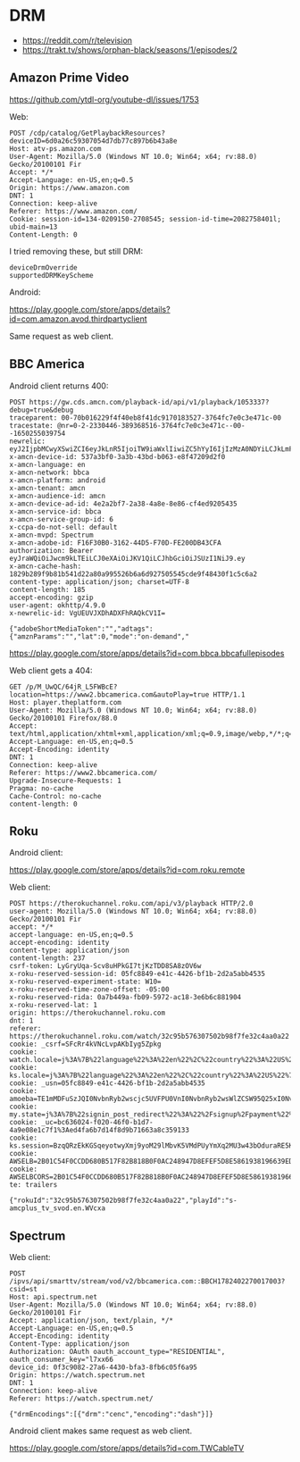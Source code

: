 # DRM

- https://reddit.com/r/television
- https://trakt.tv/shows/orphan-black/seasons/1/episodes/2

## Amazon Prime Video

https://github.com/ytdl-org/youtube-dl/issues/1753

Web:

~~~
POST /cdp/catalog/GetPlaybackResources?deviceID=6d0a26c59307054d7db77c897b6b43a8e
Host: atv-ps.amazon.com
User-Agent: Mozilla/5.0 (Windows NT 10.0; Win64; x64; rv:88.0) Gecko/20100101 Fir
Accept: */*
Accept-Language: en-US,en;q=0.5
Origin: https://www.amazon.com
DNT: 1
Connection: keep-alive
Referer: https://www.amazon.com/
Cookie: session-id=134-0209150-2708545; session-id-time=2082758401l; ubid-main=13
Content-Length: 0
~~~

I tried removing these, but still DRM:

~~~
deviceDrmOverride
supportedDRMKeyScheme
~~~

Android:

https://play.google.com/store/apps/details?id=com.amazon.avod.thirdpartyclient

Same request as web client.

## BBC America

Android client returns 400:

~~~
POST https://gw.cds.amcn.com/playback-id/api/v1/playback/1053337?debug=true&debug
traceparent: 00-70b016229f4f40eb8f41dc9170183527-3764fc7e0c3e471c-00
tracestate: @nr=0-2-2330446-389368516-3764fc7e0c3e471c--00--1650255039754
newrelic: eyJ2IjpbMCwyXSwiZCI6eyJkLnR5IjoiTW9iaWxlIiwiZC5hYyI6IjIzMzA0NDYiLCJkLmF
x-amcn-device-id: 537a3bf0-3a3b-43bd-b063-e8f47209d2f0
x-amcn-language: en
x-amcn-network: bbca
x-amcn-platform: android
x-amcn-tenant: amcn
x-amcn-audience-id: amcn
x-amcn-device-ad-id: 4e2a2bf7-2a38-4a8e-8e86-cf4ed9205435
x-amcn-service-id: bbca
x-amcn-service-group-id: 6
x-ccpa-do-not-sell: default
x-amcn-mvpd: Spectrum
x-amcn-adobe-id: F16F30B0-3162-44D5-F70D-FE200DB43CFA
authorization: Bearer eyJraWQiOiJwcm9kLTEiLCJ0eXAiOiJKV1QiLCJhbGciOiJSUzI1NiJ9.ey
x-amcn-cache-hash: 1829b289f9b81b541d22a80a995526b6a6d927505545cde9f48430f1c5c6a2
content-type: application/json; charset=UTF-8
content-length: 185
accept-encoding: gzip
user-agent: okhttp/4.9.0
x-newrelic-id: VgUEUVJXDhADXFhRAQkCV1I=

{"adobeShortMediaToken":"","adtags":{"amznParams":"","lat":0,"mode":"on-demand","
~~~

https://play.google.com/store/apps/details?id=com.bbca.bbcafullepisodes

Web client gets a 404:

~~~
GET /p/M_UwQC/64jR_L5FWBcE?location=https://www2.bbcamerica.com&autoPlay=true HTTP/1.1
Host: player.theplatform.com
User-Agent: Mozilla/5.0 (Windows NT 10.0; Win64; x64; rv:88.0) Gecko/20100101 Firefox/88.0
Accept: text/html,application/xhtml+xml,application/xml;q=0.9,image/webp,*/*;q=0.8
Accept-Language: en-US,en;q=0.5
Accept-Encoding: identity
DNT: 1
Connection: keep-alive
Referer: https://www2.bbcamerica.com/
Upgrade-Insecure-Requests: 1
Pragma: no-cache
Cache-Control: no-cache
content-length: 0
~~~

## Roku

Android client:

https://play.google.com/store/apps/details?id=com.roku.remote

Web client:

~~~
POST https://therokuchannel.roku.com/api/v3/playback HTTP/2.0
user-agent: Mozilla/5.0 (Windows NT 10.0; Win64; x64; rv:88.0) Gecko/20100101 Fir
accept: */*
accept-language: en-US,en;q=0.5
accept-encoding: identity
content-type: application/json
content-length: 237
csrf-token: LyGryUqa-Scv8uHPkGI7tjKzTDD8SA8zOV6w
x-roku-reserved-session-id: 05fc8849-e41c-4426-bf1b-2d2a5abb4535
x-roku-reserved-experiment-state: W10=
x-roku-reserved-time-zone-offset: -05:00
x-roku-reserved-rida: 0a7b449a-fb09-5972-ac18-3e6b6c881904
x-roku-reserved-lat: 1
origin: https://therokuchannel.roku.com
dnt: 1
referer: https://therokuchannel.roku.com/watch/32c95b576307502b98f7fe32c4aa0a22
cookie: _csrf=SFcRr4kVNcLvpAKbIyg5Zpkg
cookie: watch.locale=j%3A%7B%22language%22%3A%22en%22%2C%22country%22%3A%22US%22%
cookie: ks.locale=j%3A%7B%22language%22%3A%22en%22%2C%22country%22%3A%22US%22%7D
cookie: _usn=05fc8849-e41c-4426-bf1b-2d2a5abb4535
cookie: amoeba=TE1mMDFuSzJQI0NvbnRyb2wscjc5UVFPU0VnI0NvbnRyb2wsWlZCSW95Q25xI0Nvbn
cookie: my.state=j%3A%7B%22signin_post_redirect%22%3A%22%2Fsignup%2Fpayment%22%2C
cookie: _uc=bc636024-f020-46f0-b1d7-4a9e08e1c7f1%3Aed4fa6b7d14f8d9b71663a8c359133
cookie: ks.session=BzqQRzEkKGSqeyotwyXmj9yoM29lMbvK5VMdPUyYmXq2MU3w43bOduraRE5KaT
cookie: AWSELB=2B01C54F0CCDD680B517F82B818B0F0AC248947D8EFEF5D8E5861938196639ED9B
cookie: AWSELBCORS=2B01C54F0CCDD680B517F82B818B0F0AC248947D8EFEF5D8E5861938196639
te: trailers

{"rokuId":"32c95b576307502b98f7fe32c4aa0a22","playId":"s-amcplus_tv_svod.en.WVcxa
~~~

## Spectrum

Web client:

~~~
POST /ipvs/api/smarttv/stream/vod/v2/bbcamerica.com::BBCH1782402270017003?csid=st
Host: api.spectrum.net
User-Agent: Mozilla/5.0 (Windows NT 10.0; Win64; x64; rv:88.0) Gecko/20100101 Fir
Accept: application/json, text/plain, */*
Accept-Language: en-US,en;q=0.5
Accept-Encoding: identity
Content-Type: application/json
Authorization: OAuth oauth_account_type="RESIDENTIAL", oauth_consumer_key="l7xx66
device_id: 0f3c9082-27a6-4430-bfa3-8fb6c05f6a95
Origin: https://watch.spectrum.net
DNT: 1
Connection: keep-alive
Referer: https://watch.spectrum.net/

{"drmEncodings":[{"drm":"cenc","encoding":"dash"}]}
~~~

Android client makes same request as web client.

https://play.google.com/store/apps/details?id=com.TWCableTV
